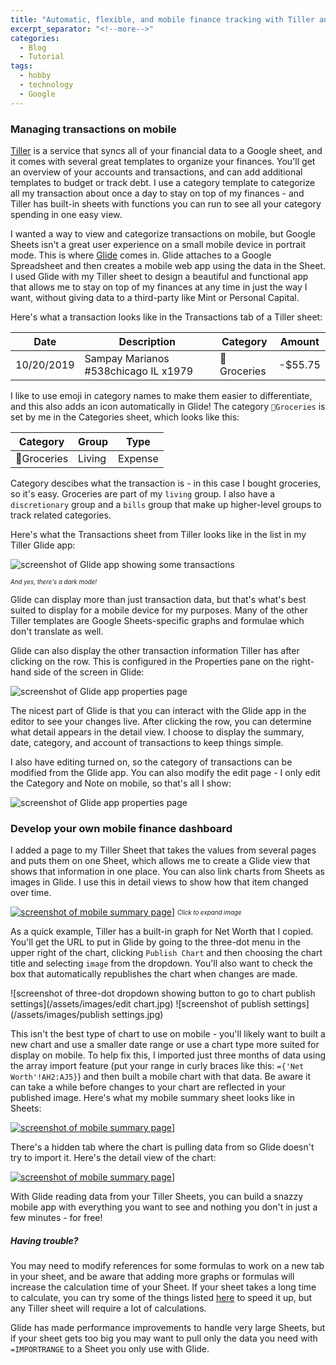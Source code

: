 ```yaml
---
title: "Automatic, flexible, and mobile finance tracking with Tiller and Glide"
excerpt_separator: "<!--more-->"
categories:
  - Blog
  - Tutorial
tags:
  - hobby
  - technology
  - Google
---
```


### Managing transactions on mobile

[Tiller](https://tillerhq.com) is a service that syncs all of your financial data to a Google sheet, and it comes with several great templates to organize your finances.
You'll get an overview of your accounts and transactions, and can add additional templates to budget or track debt. I use a category template to categorize all my transaction about once a day to stay on top of my finances - and Tiller has built-in sheets with functions you can run to see all your category spending in one easy view.

I wanted a way to view and categorize transactions on mobile, but Google Sheets isn't a great user experience on a small mobile device in portrait mode. This is where [Glide](https://glideapps.com) comes in. Glide attaches to a Google Spreadsheet and then creates a mobile web app using the data in the Sheet. I used Glide with my Tiller sheet to design a beautiful and functional app that allows me to stay on top of my finances at any time in just the way I want, without giving data to a third-party like Mint or Personal Capital.

Here's what a transaction looks like in the Transactions tab of a Tiller sheet:

| Date | Description | Category | Amount |
|------------|--------------------------------------|------------|---------|
| 10/20/2019 | Sampay Marianos #538chicago IL x1979 | 🍞Groceries | -$55.75 |

I like to use emoji in category names to make them easier to differentiate, and this also adds an icon automatically in Glide!
The category `🍞Groceries` is set by me in the Categories sheet, which looks like this:

| Category | Group | Type |
|------------|--------|---------|
| 🍞Groceries | Living | Expense |

Category descibes what the transaction is - in this case I bought groceries, so it's easy. Groceries are part of my `living` group. I also have a `discretionary` group and a `bills` group that make up higher-level groups to track related categories. 

Here's what the Transactions sheet from Tiller looks like in the list in my Tiller Glide app:

![screenshot of Glide app showing some transactions](/assets/images/tiller-tx-blue.png)

<sub><sup><i>And yes, there's a dark mode!</i></sup></sub>

Glide can display more than just transaction data, but that's what's best suited to display for a mobile device for my purposes. Many of the other Tiller templates are Google Sheets-specific graphs and formulae which don't translate as well. 

Glide can also display the other transaction information Tiller has after clicking on the row. This is configured in the Properties pane on the right-hand side of the screen in Glide:

![screenshot of Glide app properties page](/assets/images/glide-tx-ui.png)

The nicest part of Glide is that you can interact with the Glide app in the editor to see your changes live. After clicking the row, you can determine what detail appears in the detail view. I choose to display the summary, date, category, and account of transactions to keep things simple. 

I also have editing turned on, so the category of transactions can be modified from the Glide app. You can also modify the edit page - I only edit the Category and Note on mobile, so that's all I show:

![screenshot of Glide app properties page](/assets/images/glide-edit-ux.png)

### Develop your own mobile finance dashboard

I added a page to my Tiller Sheet that takes the values from several pages and puts them on one Sheet, which allows me to create a Glide view that shows that information in one place. You can also link charts from Sheets as images in Glide. I use this in detail views to show how that item changed over time.

[![screenshot of mobile summary page](/assets/images/tiller-mobile-summary.png)](/assets/images/tiller-mobile-summary.png)]
<sub><sup><i>Click to expand image</i></sup></sub>

As a quick example, Tiller has a built-in graph for Net Worth that I copied. You'll get the URL to put in Glide by going to the three-dot menu in the upper right of the chart, clicking `Publish Chart` and then choosing the chart title and selecting `image` from the dropdown. You'll also want to check the box that automatically republishes the chart when changes are made.

![screenshot of three-dot dropdown showing button to go to chart publish settings](/assets/images/edit chart.jpg)
![screenshot of publish settings](/assets/images/publish settings.jpg)

This isn't the best type of chart to use on mobile - you'll likely want to built a new chart and use a smaller date range or use a chart type more suited for display on mobile. To help fix this, I imported just three months of data using the array import feature (put your range in curly braces like this: `={'Net Worth'!AH2:AJ5}`) and then built a mobile chart with that data. Be aware it can take a while before changes to your chart are reflected in your published image. Here's what my mobile summary sheet looks like in Sheets:

[![screenshot of mobile summary page](/assets/images/sheets-mobile-summary.png)](/assets/images/sheets-mobile-summary.png)]

There's a hidden tab where the chart is pulling data from so Glide doesn't try to import it. Here's the detail view of the chart:

[![screenshot of mobile summary page](/assets/images/glide-mobile-summary.png)](/assets/images/glide-mobile-summary.png)]

With Glide reading data from your Tiller Sheets, you can build a snazzy mobile app with everything you want to see and nothing you don't in just a few minutes - for free!

##### Having trouble?
You may need to modify references for some formulas to work on a new tab in your sheet, and be aware that adding more graphs or formulas will increase the calculation time of your Sheet. If your sheet takes a long time to calculate, you can try some of the things listed [here](https://www.benlcollins.com/spreadsheets/slow-google-sheets/) to speed it up, but any Tiller sheet will require a lot of calculations.

Glide has made performance improvements to handle very large Sheets, but if your sheet gets too big you may want to pull only the data you need with `=IMPORTRANGE` to a Sheet you only use with Glide.